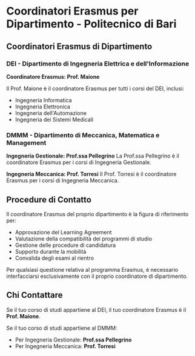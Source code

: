 # Coordinatori Erasmus per Dipartimento - Politecnico di Bari

## Coordinatori Erasmus di Dipartimento

### DEI - Dipartimento di Ingegneria Elettrica e dell'Informazione
**Coordinatore Erasmus: Prof. Maione**

Il Prof. Maione è il coordinatore Erasmus per tutti i corsi del DEI, inclusi:
- Ingegneria Informatica
- Ingegneria Elettronica 
- Ingegneria dell'Automazione
- Ingegneria dei Sistemi Medicali

### DMMM - Dipartimento di Meccanica, Matematica e Management

**Ingegneria Gestionale: Prof.ssa Pellegrino**
La Prof.ssa Pellegrino è il coordinatore Erasmus per i corsi di Ingegneria Gestionale.

**Ingegneria Meccanica: Prof. Torresi**
Il Prof. Torresi è il coordinatore Erasmus per i corsi di Ingegneria Meccanica.

## Procedure di Contatto

Il coordinatore Erasmus del proprio dipartimento è la figura di riferimento per:
- Approvazione del Learning Agreement
- Valutazione della compatibilità dei programmi di studio
- Gestione delle procedure di candidatura
- Supporto durante la mobilità
- Convalida degli esami al rientro

Per qualsiasi questione relativa al programma Erasmus, è necessario interfacciarsi esclusivamente con il proprio coordinatore di dipartimento.

## Chi Contattare

Se il tuo corso di studi appartiene al DEI, il tuo coordinatore Erasmus è il **Prof. Maione**.

Se il tuo corso di studi appartiene al DMMM:
- Per Ingegneria Gestionale: **Prof.ssa Pellegrino**
- Per Ingegneria Meccanica: **Prof. Torresi**

